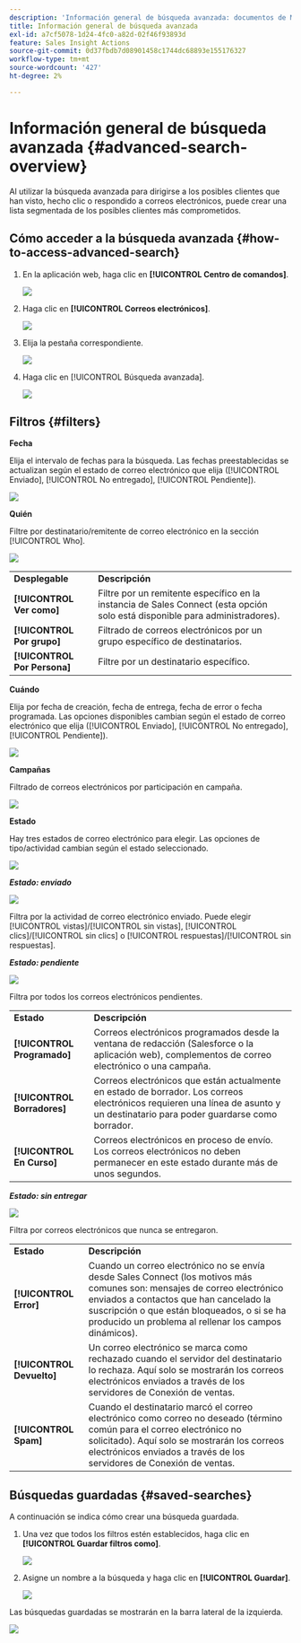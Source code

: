 ```yaml
---
description: 'Información general de búsqueda avanzada: documentos de Marketo, documentación del producto'
title: Información general de búsqueda avanzada
exl-id: a7cf5078-1d24-4fc0-a82d-02f46f93893d
feature: Sales Insight Actions
source-git-commit: 0d37fbdb7d08901458c1744dc68893e155176327
workflow-type: tm+mt
source-wordcount: '427'
ht-degree: 2%

---
```


# Información general de búsqueda avanzada {#advanced-search-overview}

Al utilizar la búsqueda avanzada para dirigirse a los posibles clientes que han visto, hecho clic o respondido a correos electrónicos, puede crear una lista segmentada de los posibles clientes más comprometidos.

## Cómo acceder a la búsqueda avanzada {#how-to-access-advanced-search}

1. En la aplicación web, haga clic en **[!UICONTROL Centro de comandos]**.

   ![](assets/advanced-search-overview-1.png)

1. Haga clic en **[!UICONTROL Correos electrónicos]**.

   ![](assets/advanced-search-overview-2.png)

1. Elija la pestaña correspondiente.

   ![](assets/advanced-search-overview-3.png)

1. Haga clic en [!UICONTROL Búsqueda avanzada].

   ![](assets/advanced-search-overview-4.png)

## Filtros {#filters}

**Fecha**

Elija el intervalo de fechas para la búsqueda. Las fechas preestablecidas se actualizan según el estado de correo electrónico que elija ([!UICONTROL Enviado], [!UICONTROL No entregado], [!UICONTROL Pendiente]).

![](assets/advanced-search-overview-5.png)

**Quién**

Filtre por destinatario/remitente de correo electrónico en la sección [!UICONTROL Who].

![](assets/advanced-search-overview-6.png)

<table>
 <tr>
  <td><strong>Desplegable</strong></td>
  <td><strong>Descripción</strong></td>
 </tr>
 <tr>
  <td><strong>[!UICONTROL Ver como]</strong></td>
  <td>Filtre por un remitente específico en la instancia de Sales Connect (esta opción solo está disponible para administradores).</td>
 </tr>
 <tr>
  <td><strong>[!UICONTROL Por grupo]</strong></td>
  <td>Filtrado de correos electrónicos por un grupo específico de destinatarios.</td>
 </tr>
 <tr>
  <td><strong>[!UICONTROL Por Persona]</strong></td>
  <td>Filtre por un destinatario específico.</td>
 </tr>
</table>

**Cuándo**

Elija por fecha de creación, fecha de entrega, fecha de error o fecha programada. Las opciones disponibles cambian según el estado de correo electrónico que elija ([!UICONTROL Enviado], [!UICONTROL No entregado], [!UICONTROL Pendiente]).

![](assets/advanced-search-overview-7.png)

**Campañas**

Filtrado de correos electrónicos por participación en campaña.

![](assets/advanced-search-overview-8.png)

**Estado**

Hay tres estados de correo electrónico para elegir. Las opciones de tipo/actividad cambian según el estado seleccionado.

![](assets/advanced-search-overview-9.png)

_**Estado: enviado**_

![](assets/advanced-search-overview-10.png)

Filtra por la actividad de correo electrónico enviado. Puede elegir [!UICONTROL vistas]/[!UICONTROL sin vistas], [!UICONTROL clics]/[!UICONTROL sin clics] o [!UICONTROL respuestas]/[!UICONTROL sin respuestas].

_**Estado: pendiente**_

![](assets/advanced-search-overview-11.png)

Filtra por todos los correos electrónicos pendientes.

<table>
 <tr>
  <td><strong>Estado</strong></td>
  <td><strong>Descripción</strong></td>
 </tr>
 <tr>
  <td><strong>[!UICONTROL Programado]</strong></td>
  <td>Correos electrónicos programados desde la ventana de redacción (Salesforce o la aplicación web), complementos de correo electrónico o una campaña.</td>
 </tr>
 <tr>
  <td><strong>[!UICONTROL Borradores]</strong></td>
  <td>Correos electrónicos que están actualmente en estado de borrador. Los correos electrónicos requieren una línea de asunto y un destinatario para poder guardarse como borrador.</td>
 </tr>
 <tr>
  <td><strong>[!UICONTROL En Curso]</strong></td>
  <td>Correos electrónicos en proceso de envío. Los correos electrónicos no deben permanecer en este estado durante más de unos segundos.</td>
 </tr>
</table>

_**Estado: sin entregar**_

![](assets/advanced-search-overview-12.png)

Filtra por correos electrónicos que nunca se entregaron.

<table>
 <tr>
  <td><strong>Estado</strong></td>
  <td><strong>Descripción</strong></td>
 </tr>
 <tr>
  <td><strong>[!UICONTROL Error]</strong></td>
  <td>Cuando un correo electrónico no se envía desde Sales Connect (los motivos más comunes son: mensajes de correo electrónico enviados a contactos que han cancelado la suscripción o que están bloqueados, o si se ha producido un problema al rellenar los campos dinámicos).</td>
 </tr>
 <tr>
  <td><strong>[!UICONTROL Devuelto]</strong></td>
  <td>Un correo electrónico se marca como rechazado cuando el servidor del destinatario lo rechaza. Aquí solo se mostrarán los correos electrónicos enviados a través de los servidores de Conexión de ventas.</td>
 </tr>
 <tr>
  <td><strong>[!UICONTROL Spam]</strong></td>
  <td>Cuando el destinatario marcó el correo electrónico como correo no deseado (término común para el correo electrónico no solicitado). Aquí solo se mostrarán los correos electrónicos enviados a través de los servidores de Conexión de ventas.</td>
 </tr>
</table>

## Búsquedas guardadas {#saved-searches}

A continuación se indica cómo crear una búsqueda guardada.

1. Una vez que todos los filtros estén establecidos, haga clic en **[!UICONTROL Guardar filtros como]**.

   ![](assets/advanced-search-overview-13.png)

1. Asigne un nombre a la búsqueda y haga clic en **[!UICONTROL Guardar]**.

   ![](assets/advanced-search-overview-14.png)

Las búsquedas guardadas se mostrarán en la barra lateral de la izquierda.

![](assets/advanced-search-overview-15.png)
